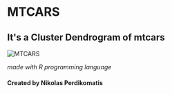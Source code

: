 # MTCARS
## It's a Cluster Dendrogram of mtcars
![MTCARS](https://user-images.githubusercontent.com/118847458/203849731-5ddaffac-321f-447d-b2a6-935ee4b5033c.png)

*made with R programming language*
#### Created by Nikolas Perdikomatis
